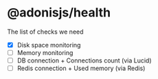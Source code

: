 # @adonisjs/health

The list of checks we need

- [x] Disk space monitoring
- [ ] Memory monitoring
- [ ] DB connection + Connections count (via Lucid)
- [ ] Redis connection + Used memory (via Redis)
